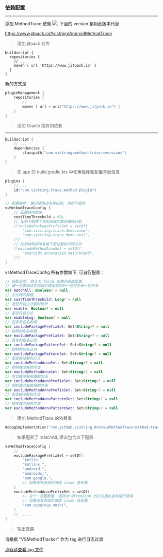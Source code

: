 ### 依赖配置

---

添加 MethodTrace 依赖 [![](https://www.jitpack.io/v/vistring/AndroidMethodTrace.svg)](https://www.jitpack.io/#vistring/AndroidMethodTrace), 下面的 version 都用此版本代替

https://www.jitpack.io/#vistring/AndroidMethodTrace

> 添加 jitpack 仓库

```Grovvy
buildscript {
  repositories {
    // ...
    maven { url 'https://www.jitpack.io' }
  }
}
```

新的方式是

```Kotlin
pluginManagement {
    repositories {
        // ...
        maven { url = uri("https://www.jitpack.io") }
    }
}
```

> 添加 Gradle 插件的依赖

---

```kotlin
buildscript {
    // ...
    dependencies {
        classpath("com.vistring:method-trace:<version>")
    }
}
```

> 在 app 的 build.gradle.kts 中使用插件和配置基础信息

```Kotlin
plugins {
    // ...
    id("com.vistring.trace.method.plugin")
}

// 配置插件. 建议使用白名单机制, 例如下面的
vsMethodTraceConfig {
    // 配置耗时阈值
    costTimeThreshold = 80L
    // 比如下面两个包名前缀的都会被统计到
    /*includePackagePrefixSet = setOf(
        "com.vistring.trace.demo.view",
        "com.vistring.trace.demo.test",
    )*/
    // 比如排除掉所有被下面注解标记的方法
    /*excludeMethodAnnoSet = setOf(
        "androidx.annotation.MainThread",
    )*/
}
```

vsMethodTraceConfig 所有参数如下, 可自行配置：

```Kotlin
// 匹配全部, 默认为 false 如果开启此配置. 
// 请一定要阅读文档最后建议排除的一些包名和一些方法
var matchAll: Boolean? = null,
// 方法耗时阈值
var costTimeThreshold: Long? = null
// 是否开启方法耗时统计
var enable: Boolean? = null
// 是否开启日志
var enableLog: Boolean? = null
// 包含的包名前缀
var includePackagePrefixSet: Set<String>? = null
// 排除的包名前缀
var excludePackagePrefixSet: Set<String>? = null
// 包含的包名正则
var includePackagePatternSet: Set<String>? = null
// 排除的包名正则
var excludePackagePatternSet: Set<String>? = null
// 包含被注解的方法
var includeMethodAnnoSet: Set<String>? = null
// 排除被注解的方法
var excludeMethodAnnoSet: Set<String>? = null
// 包含被注解前缀的方法
var includeMethodAnnoPrefixSet: Set<String>? = null
// 排除被注解前缀的方法
var excludeMethodAnnoPrefixSet: Set<String>? = null
// 包含被注解的方法
var includeMethodAnnoPatternSet: Set<String>? = null
// 排除被注解的方法
var excludeMethodAnnoPatternSet: Set<String>? = null
```

> 添加 MethodTrace 的依赖库

```Kotlin
debugImplementation("com.github.vistring.AndroidMethodTrace:method-trace:<version>")
```

> 如果配置了 matchAll, 建议包含以下配置.

```Kotlin
vsMethodTraceConfig {
    // ......
    excludePackagePrefixSet = setOf(
        "kotlin.",
        "kotlinx.",
        "android.",
        "androidx.",
        "com.google.",
        // 如果还有其他的请提 issue 告诉我
    )
    excludeMethodAnnoPrefixSet = setOf(
        // 这个一定要配置. 否则对 @FromJson 的方法插桩会有运行错误
        // 如果还有其他的请提 issue 告诉我
        "com.squareup.moshi",
    )
    // ......
}
```

> 输出效果

请根据 "VSMethodTracker" 作为 tag 进行日志过滤

[点我请查看 log 文件](./traceLog.txt)
